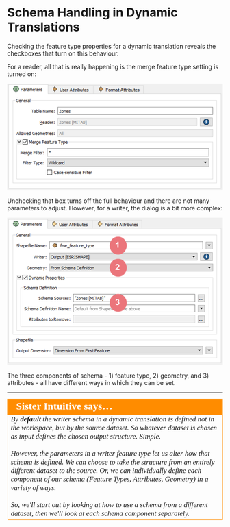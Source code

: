 # Schema Handling in Dynamic Translations #

Checking the feature type properties for a dynamic translation reveals the checkboxes that turn on this behaviour.

For a reader, all that is really happening is the merge feature type setting is turned on:

![](./Images/4.041.DynamicReaderFTDialog.png)

Unchecking that box turns off the full behaviour and there are not many parameters to adjust. However, for a writer, the dialog is a bit more complex:

![](./Images/4.042.DynamicWriterFTDialog.png)

The three components of schema - 1) feature type, 2) geometry, and 3) attributes - all have different ways in which they can be set.

---

<table style="border-spacing: 0px">
<tr>
<td style="vertical-align:middle;background-color:darkorange;border: 2px solid darkorange">
<i class="fa fa-quote-left fa-lg fa-pull-left fa-fw" style="color:white;padding-right: 12px;vertical-align:text-top"></i>
<span style="color:white;font-size:x-large;font-weight: bold;font-family:serif">Sister Intuitive says…</span>
</td>
</tr>

<tr>
<td style="border: 1px solid darkorange">
<span style="font-family:serif; font-style:italic; font-size:larger">
By <strong>default</strong> the writer schema in a dynamic translation is defined not in the workspace, but by the source dataset. So whatever dataset is chosen as input defines the chosen output structure. Simple.
<br><br>However, the parameters in a writer feature type let us alter how that schema is defined. We can choose to take the structure from an entirely different dataset to the source. Or, we can individually define each component of our schema (Feature Types, Attributes, Geometry) in a variety of ways. 
<br><br>So, we'll start out by looking at how to use a schema from a different dataset, then we'll look at each schema component separately.
</span>
</td>
</tr>
</table>
